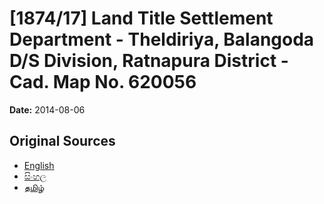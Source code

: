 # [1874/17] Land Title Settlement Department - Theldiriya, Balangoda D/S Division, Ratnapura District - Cad. Map No. 620056

**Date:** 2014-08-06

## Original Sources

- [English](https://documents.gov.lk/view/extra-gazettes/2014/8/1874-17_E.pdf)
- [සිංහල](https://documents.gov.lk/view/extra-gazettes/2014/8/1874-17_S.pdf)
- [தமிழ்](https://documents.gov.lk/view/extra-gazettes/2014/8/1874-17_T.pdf)

